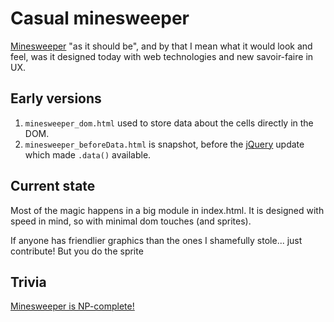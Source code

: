 # Casual minesweeper

[Minesweeper](https://en.wikipedia.org/wiki/Minesweeper_%28video_game%29) "as it should be", and by that I mean what it would look and feel, was it designed today with web technologies and new savoir-faire in UX.

## Early versions

1. `minesweeper_dom.html` used to store data about the cells directly in the DOM.
2. `minesweeper_beforeData.html` is snapshot, before the [jQuery](jquery.com) update which made `.data()` available.

## Current state

Most of the magic happens in a big module in index.html. It is designed with speed in mind, so with minimal dom touches (and sprites).

If anyone has friendlier graphics than the ones I shamefully stole... just contribute! But you do the sprite

## Trivia

[Minesweeper is NP-complete!](http://web.mat.bham.ac.uk/R.W.Kaye/minesw/ordmsw.htm)